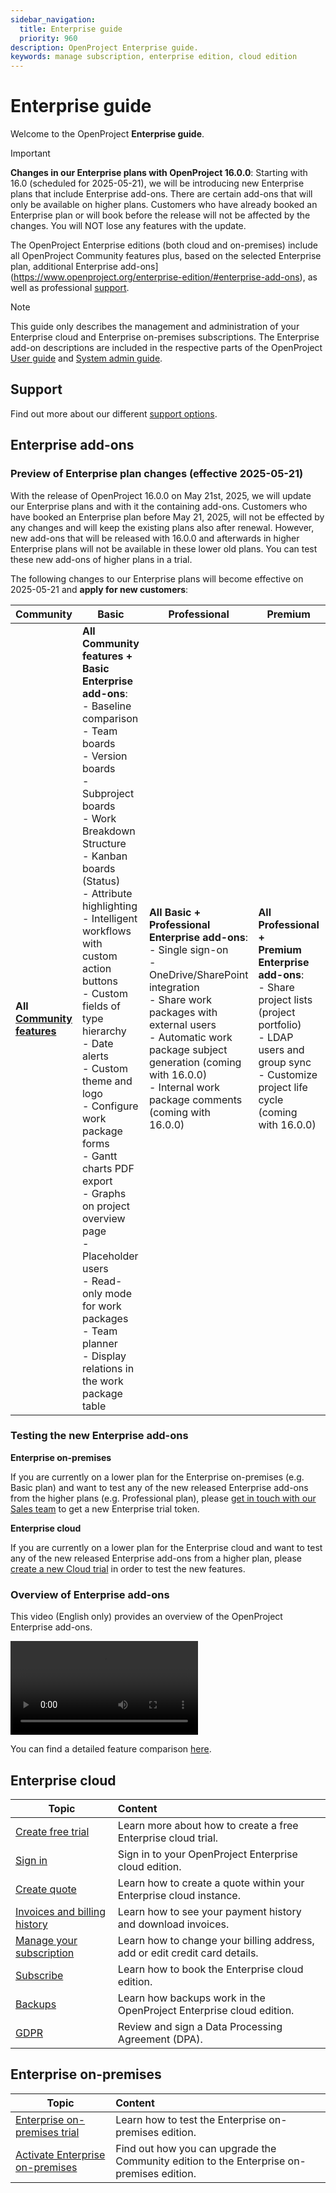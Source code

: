 ```yaml
---
sidebar_navigation:
  title: Enterprise guide
  priority: 960
description: OpenProject Enterprise guide.
keywords: manage subscription, enterprise edition, cloud edition
---
```


# Enterprise guide

Welcome to the OpenProject **Enterprise guide**.

> [!IMPORTANT]
> **Changes in our Enterprise plans with OpenProject 16.0.0**: Starting with 16.0 (scheduled for 2025-05-21), we will be introducing new Enterprise plans that include Enterprise add-ons. There are certain add-ons that will only be available on higher plans.
> Customers who have already booked an Enterprise plan or will book before the release will not be affected by the changes. You will NOT lose any features with the update.

The OpenProject Enterprise editions (both cloud and on-premises) include all OpenProject Community features plus, based on the selected Enterprise plan, additional Enterprise add-ons](https://www.openproject.org/enterprise-edition/#enterprise-add-ons), as well as professional [support](https://www.openproject.org/pricing/#support).

> [!NOTE]
> This guide only describes the management and administration of your Enterprise cloud and Enterprise on-premises subscriptions.
> The Enterprise add-on descriptions are included in the respective parts of the OpenProject [User guide](../user-guide) and [System admin guide](../system-admin-guide).

## Support

Find out more about our different [support options](./support/).

## Enterprise add-ons

### Preview of Enterprise plan changes (effective 2025-05-21)

With the release of OpenProject 16.0.0 on May 21st, 2025, we will update our Enterprise plans and with it the containing add-ons.
Customers who have booked an Enterprise plan before May 21, 2025, will not be effected by any changes and will keep the existing plans also after renewal.
However, new add-ons that will be released with 16.0.0 and afterwards in higher Enterprise plans will not be available in these lower old plans. You can test these new add-ons of higher plans in a trial.

The following changes to our Enterprise plans will become effective on 2025-05-21 and **apply for new customers**:

| Community                                                    | Basic                                                        | Professional                                                 | Premium                                                      | Corporate                                                    |
| ------------------------------------------------------------ | ------------------------------------------------------------ | ------------------------------------------------------------ | ------------------------------------------------------------ | ------------------------------------------------------------ |
| **All [Community features](https://www.openproject-edge.com/pricing/#features)** | **All Community features +**<br />**Basic Enterprise add-ons**:<br />- Baseline comparison<br />- Team boards<br/>- Version boards<br/>- Subproject boards<br/>- Work Breakdown Structure<br/>- Kanban boards (Status)<br/>- Attribute highlighting<br/>- Intelligent workflows with custom action buttons<br/>- Custom fields of type hierarchy<br/>- Date alerts<br/>- Custom theme and logo<br/>- Configure work package forms<br/>- Gantt charts PDF export<br/>- Graphs on project overview page<br/>- Placeholder users<br/>- Read-only mode for work packages<br/>- Team planner<br/>- Display relations in the work package table | **All Basic +**<br />**Professional Enterprise add-ons**:<br />- Single sign-on<br />-  OneDrive/SharePoint integration<br/>- Share work packages with external users<br/>- Automatic work package subject generation (coming with 16.0.0)<br />- Internal work package comments (coming with 16.0.0) | **All Professional +**<br />**Premium Enterprise add-ons**:<br />- Share project lists (project portfolio)<br />- LDAP users and group sync<br />- Customize project life cycle (coming with 16.0.0) | **All Premium +**<br />**Corporate Enterprise add-ons**:<br/>- OIDC & JWTs (coming with 16.0.0) <br />- Nextcloud Hub integration<br/>- openDesk integration<br/>- Antivirus scanning |

### Testing the new Enterprise add-ons

**Enterprise on-premises**

If you are currently on a lower plan for the Enterprise on-premises (e.g. Basic plan) and want to test any of the new released Enterprise add-ons from the higher plans (e.g. Professional plan), please [get in touch with our Sales team](https://www.openproject.org/contact/) to get a new Enterprise trial token.

**Enterprise cloud**

If you are currently on a lower plan for the Enterprise cloud and want to test any of the new released Enterprise add-ons from a higher plan, please [create a new Cloud trial](https://start.openproject.com/) in order to test the new features.

### Overview of Enterprise add-ons

This video (English only) provides an overview of the OpenProject Enterprise add-ons.

![Video illustrating OpenProject Enterprise add-ons](https://openproject-docs.s3.eu-central-1.amazonaws.com/videos/OpenProject-Enterprise-add-ons.mp4)

You can find a detailed feature comparison [here](https://www.openproject.org/pricing/#features).

## Enterprise cloud

| Topic                                                        | Content                                                      |
| ------------------------------------------------------------ | :----------------------------------------------------------- |
| [Create free trial](./enterprise-cloud-guide/create-cloud-trial) | Learn more about how to create a free Enterprise cloud trial. |
| [Sign in](./enterprise-cloud-guide/sign-in/)                 | Sign in to your OpenProject Enterprise cloud edition.        |
| [Create quote](./enterprise-cloud-guide/create-quote-cloud)  | Learn how to create a quote within your Enterprise cloud instance. |
| [Invoices and billing history](./enterprise-cloud-guide/invoices-and-billing-history) | Learn how to see your payment history and download invoices. |
| [Manage your subscription](./enterprise-cloud-guide/manage-cloud-subscription) | Learn how to change your billing address, add or edit credit card details. |
| [Subscribe](./enterprise-cloud-guide/book-cloud)             | Learn how to book the Enterprise cloud edition.              |
| [Backups](./enterprise-cloud-guide/backups)                  | Learn how backups work in the OpenProject Enterprise cloud edition. |
| [GDPR](./enterprise-cloud-guide/gdpr-compliance)             | Review and sign a Data Processing Agreement (DPA).           |

## Enterprise on-premises

| Topic                                                        | Content                                                      |
| ------------------------------------------------------------ | :----------------------------------------------------------- |
| [Enterprise on-premises trial](./enterprise-on-premises-guide/enterprise-on-premises-trial/) | Learn how to test the Enterprise on-premises edition.        |
| [Activate Enterprise on-premises](./enterprise-on-premises-guide/activate-enterprise-on-premises) | Find out how you can upgrade the Community edition to the Enterprise on-premises edition. |
